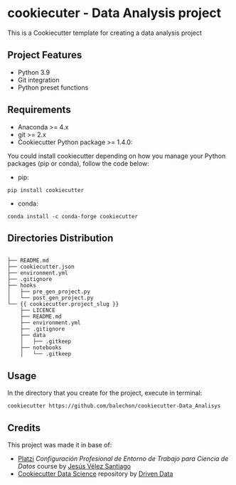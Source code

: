 # cookiecuter - Data Analysis project 

This is a Cookiecutter template for creating a data analysis project 
## Project Features
- Python 3.9
- Git integration
- Python preset functions

## Requirements
- Anaconda >= 4.x
- git >= 2.x
- Cookiecutter Python package >= 1.4.0: 

You could install cookiecutter depending on how you manage your Python packages (pip or conda), follow the code below:

- pip:  

```
pip install cookiecutter
```

- conda: 

```
conda install -c conda-forge cookiecutter
```

## Directories Distribution
```

├── README.md
├── cookiecutter.json
├── environment.yml
├── .gitignore
├── hooks
│   ├── pre_gen_project.py
│   └── post_gen_project.py
└── {{ cookiecutter.project_slug }}
    ├── LICENCE
    ├── README.md
    ├── environment.yml
    ├── .gitignore
    ├── data
    │   ├── .gitkeep
    ├── notebooks
    │   └── .gitkeep
```

## Usage
In the directory that you create for the project, execute in terminal:

```
cookiecutter https://github.com/balechon/cookiecutter-Data_Analisys
```
## Credits
This project was made it in base of:
- [Platzi](https://platzi.com) *Configuración Profesional de Entorno de Trabajo para Ciencia de Datos* course by [Jesús Vélez Santiago](https://github.com/jvelezmagic)
- [Cookiecutter Data Science](https://github.com/drivendata/cookiecutter-data-science) repository by [Driven Data](https://github.com/drivendata)

